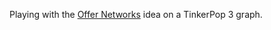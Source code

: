 Playing with the [Offer Networks](http://onet.globalbraininstitute.org) idea on a TinkerPop 3 graph.
